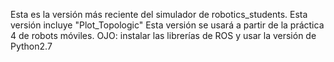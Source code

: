 Esta es la versión más reciente del simulador de robotics_students.
Esta versión incluye "Plot_Topologic"
Esta versión se usará a partir de la práctica 4 de robots móviles.
OJO: instalar las librerías de ROS y usar la versión de Python2.7
